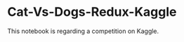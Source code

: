 # Cat-Vs-Dogs-Redux-Kaggle
This notebook is regarding a competition on Kaggle. <Kaggle href="http://www.quora.com/Adam-DAngelo">
